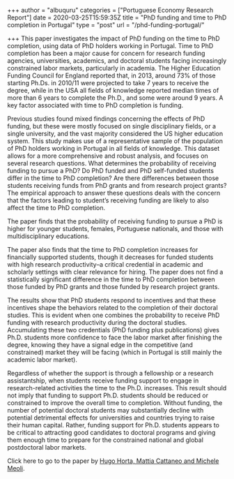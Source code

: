 +++
author = "albuquru"
categories = ["Portuguese Economy Research Report"]
date = 2020-03-25T15:59:35Z
title = "PhD funding and time to PhD completion in Portugal"
type = "post"
url = "/phd-funding-portugal/"

+++
This paper investigates the impact of PhD funding on the time to PhD completion, using data of PhD holders working in Portugal. Time to PhD completion has been a major cause for concern for research funding agencies, universities, academics, and doctoral students facing increasingly constrained labor markets, particularly in academia. The Higher Education Funding Council for England reported that, in 2013, around 73% of those starting Ph.Ds. in 2010/11 were projected to take 7 years to receive the degree, while in the USA all fields of knowledge reported median times of more than 6 years to complete the Ph.D., and some were around 9 years. A key factor associated with time to PhD completion is funding.

Previous studies found mixed findings concerning the effects of PhD funding, but these were mostly focused on single disciplinary fields, or a single university, and the vast majority considered the US higher education system. This study makes use of a representative sample of the population of PhD holders working in Portugal in all fields of knowledge. This dataset allows for a more comprehensive and robust analysis, and focuses on several research questions. What determines the probability of receiving funding to pursue a PhD? Do PhD funded and PhD self-funded students differ in the time to PhD completion? Are there differences between those students receiving funds from PhD grants and from research project grants? The empirical approach to answer these questions deals with the concern that the factors leading to student’s receiving funding are likely to also affect the time to PhD completion.

The paper finds that the probability of receiving funding to pursue a PhD is higher for younger students, females, Portuguese nationals, and those with multidisciplinary educations.

The paper also finds that the time to PhD completion increases for financially supported students, though it decreases for funded students with high research productivity–a critical credential in academic and scholarly settings with clear relevance for hiring. The paper does not find a statistically significant difference in the time to PhD completion between those funded by PhD grants and those funded by research project grants.

The results show that PhD students respond to incentives and that these incentives shape the behaviors related to the completion of their doctoral studies. This is evident when one combines the probability to receive PhD funding with research productivity during the doctoral studies. Accumulating these two credentials (PhD funding plus publications) gives Ph.D. students more confidence to face the labor market after finishing the degree, knowing they have a signal edge in the competitive (and constrained) market they will be facing (which in Portugal is still mainly the academic labor market).

Regardless of whether the support is through a fellowship or a research assistantship, when students receive funding support to engage in research-related activities the time to the Ph.D. increases. This result should not imply that funding to support Ph.D. students should be reduced or constrained to improve the overall time to completion. Without funding, the number of potential doctoral students may substantially decline with potential detrimental effects for universities and countries trying to raise their human capital. Rather, funding support for Ph.D. students appears to be critical to attracting good candidates to doctoral programs and giving them enough time to prepare for the constrained national and global postdoctoral labor markets.

Click here to go to the paper by [Hugo Horta, Mattia Cattaneo and Michele Meoli](https://academic.oup.com/rev/advance-article-abstract/doi/10.1093/rev/rvz002/5321164).